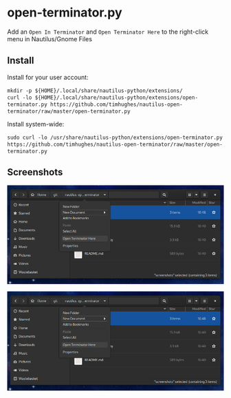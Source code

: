 # open-terminator.py

Add an `Open In Terminator` and `Open Terminator Here` to the right-click menu in Nautilus/Gnome Files


## Install

Install for your user account:

    mkdir -p ${HOME}/.local/share/nautilus-python/extensions/
    curl -lo ${HOME}/.local/share/nautilus-python/extensions/open-terminator.py https://github.com/timhughes/nautilus-open-terminator/raw/master/open-terminator.py

Install system-wide:

    sudo curl -lo /usr/share/nautilus-python/extensions/open-terminator.py  https://github.com/timhughes/nautilus-open-terminator/raw/master/open-terminator.py

## Screenshots

![Location Bar](screenshots/screenshot1.png)

![File Browser](screenshots/screenshot1.png)
